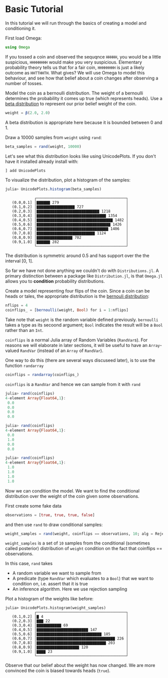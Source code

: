 # Basic Tutorial

In this tutorial we will run through the basics of creating a model and conditioning it.

First load Omega:

```julia
using Omega
```
If you tossed a coin and observed the sequqnce `HHHHH`, you would be a little suspicious, `HHHHHHHH` would make you very suspicious.
Elementary probability theory tells us that for a fair coin, `HHHHHHHH` is just a likely outcome as `HHTTHHTH`.  What gives?
 We will use Omega to model this behaviour, and see how that belief about a coin changes after observing a number of tosses.

Model the coin as a bernoulli distribution.  The weight of a bernoulli determines the probability it comes up true (which represents heads). Use a [beta distribution](https://en.wikipedia.org/wiki/Beta_distribution) to represent our prior belief weight of the coin.

```julia
weight = β(2.0, 2.0)
```

A beta distribution is appropriate here because it is bounded between 0 and 1. 

Draw a 10000 samples from `weight` using `rand`:

```julia
beta_samples = rand(weight, 10000)
```

Let's see what this distribution looks like using UnicodePlots.  If you don't have it installed already install with:

```julia
] add UnicodePlots
```

To visualize the distribution, plot a histogram of the samples:

```julia
julia> UnicodePlots.histogram(beta_samples)
```

```
             ┌────────────────────────────────────────┐ 
   (0.0,0.1] │▇▇▇▇▇▇ 279                              │ 
   (0.1,0.2] │▇▇▇▇▇▇▇▇▇▇▇▇▇▇▇▇▇ 727                   │ 
   (0.2,0.3] │▇▇▇▇▇▇▇▇▇▇▇▇▇▇▇▇▇▇▇▇▇▇▇▇▇▇▇▇ 1218       │ 
   (0.3,0.4] │▇▇▇▇▇▇▇▇▇▇▇▇▇▇▇▇▇▇▇▇▇▇▇▇▇▇▇▇▇▇▇ 1354    │ 
   (0.4,0.5] │▇▇▇▇▇▇▇▇▇▇▇▇▇▇▇▇▇▇▇▇▇▇▇▇▇▇▇▇▇▇▇▇▇▇ 1482 │ 
   (0.5,0.6] │▇▇▇▇▇▇▇▇▇▇▇▇▇▇▇▇▇▇▇▇▇▇▇▇▇▇▇▇▇▇▇▇▇ 1426  │ 
   (0.6,0.7] │▇▇▇▇▇▇▇▇▇▇▇▇▇▇▇▇▇▇▇▇▇▇▇▇▇▇▇▇▇▇▇▇ 1406   │ 
   (0.7,0.8] │▇▇▇▇▇▇▇▇▇▇▇▇▇▇▇▇▇▇▇▇▇▇▇▇▇▇ 1124         │ 
   (0.8,0.9] │▇▇▇▇▇▇▇▇▇▇▇▇▇▇▇▇ 702                    │ 
   (0.9,1.0] │▇▇▇▇▇▇ 282                              │ 
             └────────────────────────────────────────┘
```

The distribution is symmetric around 0.5 and has support over the the interval [0, 1].

So far we have not done anything we couldn't do with `Distributions.jl`.
A primary distinction between a package like `Distribution.jl`, is that `Omega.jl` allows you to __condition__ probability distributions.

Create a model representing four flips of the coin.
Since a coin can be heads or tales, the appropriate distribution is the [bernouli distribution](https://en.wikipedia.org/wiki/Bernoulli_distribution):


```julia
nflips = 4
coinflips_ = [bernoulli(weight, Bool) for i = 1:nflips]
```

Take note that `weight` is the random variable defined previously.
`bernoulli` takes a type as its secoond argument; `Bool` indicates the result will be a `Bool` rather than an `Int`.

`coinflips` is a normal Julia array of Random Variables (`RandVar`s).
For reasons we will elaborate in later sections, it will be useful to have an `Array`-valued `RandVar` (instead of an `Array` of `RandVar`).

One way to do this (there are several ways discuseed later), is to use the function `randarray`

```julia
coinflips = randarray(coinflips_)
```

`coinflips` is a `RandVar` and hence we can sample from it with `rand`

```julia
julia> rand(coinflips)
4-element Array{Float64,1}:
 0.0
 0.0
 0.0
 0.0

julia> rand(coinflips)
4-element Array{Float64,1}:
 0.0
 1.0
 0.0
 0.0

julia> rand(coinflips)
4-element Array{Float64,1}:
 1.0
 1.0
 1.0
 1.0
```

Now we can condition the model.
We want to find the conditional distribution over the weight of the coin given some observations.

First create some fake data
```julia
observations = [true, true, true, false]
```

and then use `rand` to draw conditional samples:

```julia
weight_samples = rand(weight, coinflips == observations, 10; alg = RejectionSample)
```

`weight_samples` is a set of `10` samples from the conditional (sometimes called posterior) distribution of `weight` condition on the fact that coinflips == observations.

In this case, `rand` takes
- A random variable we want to sample from
- A predicate (type `RandVar` which evaluates to a `Bool`) that we want to condition on, i.e. assert that it is true
- An inference algorithm.  Here we use rejection sampling

Plot a histogram of the weights like before:

```
julia> UnicodePlots.histogram(weight_samples)
             ┌────────────────────────────────────────┐ 
   (0.1,0.2] │▇ 4                                     │ 
   (0.2,0.3] │▇▇▇ 22                                  │ 
   (0.3,0.4] │▇▇▇▇▇▇▇▇▇▇▇ 69                          │ 
   (0.4,0.5] │▇▇▇▇▇▇▇▇▇▇▇▇▇▇▇▇▇▇▇▇▇▇▇ 147             │ 
   (0.5,0.6] │▇▇▇▇▇▇▇▇▇▇▇▇▇▇▇▇▇▇▇▇▇▇▇▇▇▇▇▇▇ 185       │ 
   (0.6,0.7] │▇▇▇▇▇▇▇▇▇▇▇▇▇▇▇▇▇▇▇▇▇▇▇▇▇▇▇▇▇▇▇▇▇▇▇ 226 │ 
   (0.7,0.8] │▇▇▇▇▇▇▇▇▇▇▇▇▇▇▇▇▇▇▇▇▇▇▇▇▇▇▇▇▇▇▇ 203     │ 
   (0.8,0.9] │▇▇▇▇▇▇▇▇▇▇▇▇▇▇▇▇▇▇▇ 120                 │ 
   (0.9,1.0] │▇▇▇▇ 23                                 │ 
             └────────────────────────────────────────┘ 

```

Observe that our belief about the weight has now changed.
We are more convinced the coin is biased towards heads (`true`).